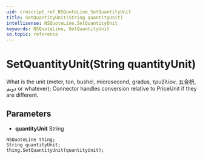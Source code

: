 ```yaml
---
uid: crmscript_ref_NSQuoteLine_SetQuantityUnit
title: SetQuantityUnit(String quantityUnit)
intellisense: NSQuoteLine.SetQuantityUnit
keywords: NSQuoteLine, GetQuantityUnit
so.topic: reference
---
```


# SetQuantityUnit(String quantityUnit)

What is the unit (meter, ton, bushel, microsecond, gradus, τρυβλίον, 五合枡, دونم or whatever); Connector handles conversion relative to PriceUnit if they are different.

## Parameters

* **quantityUnit** String

```crmscript
NSQuoteLine thing;
String quantityUnit;
thing.SetQuantityUnit(quantityUnit);
```

